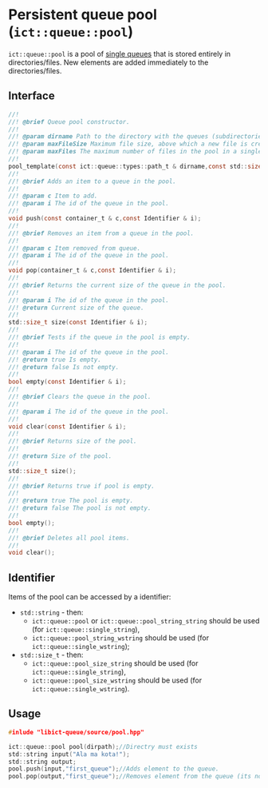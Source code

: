 # Persistent queue pool (`ict::queue::pool`)

`ict::queue::pool` is a pool of [single queues](single.md) that is stored entirely in directories/files. New elements are added immediately to the directories/files.

## Interface
```c
//!
//! @brief Queue pool constructor.
//!
//! @param dirname Path to the directory with the queues (subdirectories).
//! @param maxFileSize Maximum file size, above which a new file is created in a single queue.
//! @param maxFiles The maximum number of files in the pool in a single queue.
//!
pool_template(const ict::queue::types::path_t & dirname,const std::size_t & maxFileSize=1000000,const std::size_t & maxFiles=0xffffffff);
//! 
//! @brief Adds an item to a queue in the pool.
//! 
//! @param c Item to add.
//! @param i The id of the queue in the pool.
//! 
void push(const container_t & c,const Identifier & i);
//! 
//! @brief Removes an item from a queue in the pool.
//! 
//! @param c Item removed from queue.
//! @param i The id of the queue in the pool.
//! 
void pop(container_t & c,const Identifier & i);
//! 
//! @brief Returns the current size of the queue in the pool.
//! 
//! @param i The id of the queue in the pool.
//! @return Current size of the queue.
//! 
std::size_t size(const Identifier & i);
//! 
//! @brief Tests if the queue in the pool is empty.
//! 
//! @param i The id of the queue in the pool.
//! @return true Is empty.
//! @return false Is not empty.
//! 
bool empty(const Identifier & i);
//! 
//! @brief Clears the queue in the pool.
//! 
//! @param i The id of the queue in the pool.
//!
void clear(const Identifier & i);
//! 
//! @brief Returns size of the pool.
//! 
//! @return Size of the pool.
//! 
std::size_t size();
//! 
//! @brief Returns true if pool is empty.
//! 
//! @return true The pool is empty.
//! @return false The pool is not empty.
//! 
bool empty();
//!
//! @brief Deletes all pool items.
//!
void clear();
```

## Identifier

Items of the pool can be accessed by a identifier:
* `std::string` - then:
    * `ict::queue::pool` or `ict::queue::pool_string_string` should be used (for `ict::queue::single_string`),
    * `ict::queue::pool_string_wstring` should be used (for `ict::queue::single_wstring`);
* `std::size_t` - then:
    * `ict::queue::pool_size_string` should be used (for `ict::queue::single_string`),
    * `ict::queue::pool_size_wstring` should be used (for `ict::queue::single_wstring`).

## Usage
```c
#inlude "libict-queue/source/pool.hpp"

ict::queue::pool pool(dirpath);//Directry must exists
std::string input("Ala ma kota!");
std::string output;
pool.push(input,"first_queue");//Adds element to the queue.
pool.pop(output,"first_queue");//Removes element from the queue (its not allowed if queue is empty).
```
